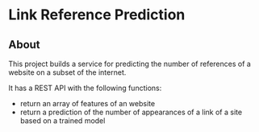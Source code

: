 # Link Reference Prediction

## About

This project builds a service for predicting the number of references of a website on a subset of the internet.

It has a REST API with the following functions:
 - return an array of features of an website
 - return a prediction of the number of appearances of a link of a site based on a trained model
